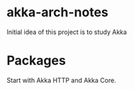 # akka-arch-notes

Initial idea of this project is to study Akka

# Packages 
Start with Akka HTTP and Akka Core. 

   
